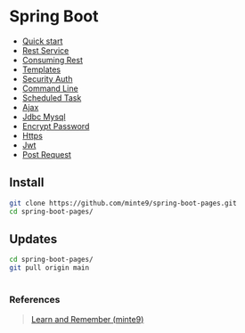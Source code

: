 # Spring Boot

- [Quick start](./guides/quick_start/) 
- [Rest Service](./guides/rest_service/) 
- [Consuming Rest](./guides/consuming_rest/) 
- [Templates](./guides/templates/) 
- [Security Auth](./guides/security_auth/) 
- [Command Line](./guides/command_line/)
- [Scheduled Task](./guides/scheduled_task/)  
- [Ajax](./guides/ajax/)  
- [Jdbc Mysql](./guides/jdbc_mysql/)  
- [Encrypt Password](./guides/encrypt_password/)  
- [Https](./guides/https/) 
- [Jwt](./guides/jwt/) 
- [Post Request](./guides/post_request/) 

## Install

~~~sh
git clone https://github.com/minte9/spring-boot-pages.git
cd spring-boot-pages/
~~~

## Updates

~~~sh
cd spring-boot-pages/
git pull origin main
~~~

#

### References
> [Learn and Remember (minte9)](https://www.minte9.com)